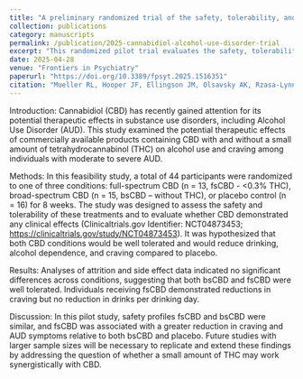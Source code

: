 ```yaml
---
title: "A preliminary randomized trial of the safety, tolerability, and clinical effects of hemp-derived cannabidiol in alcohol use disorder"
collection: publications
category: manuscripts
permalink: /publication/2025-cannabidiol-alcohol-use-disorder-trial
excerpt: "This randomized pilot trial evaluates the safety, tolerability and clinical effects of hemp-derived cannabidiol in individuals with alcohol use disorder."
date: 2025-04-28
venue: "Frontiers in Psychiatry"
paperurl: "https://doi.org/10.3389/fpsyt.2025.1516351"
citation: "Mueller RL, Hooper JF, Ellingson JM, Olsavsky AK, Rzasa-Lynn R, Bryan AD, Bidwell LC, Hutchison KE. (2025). A preliminary randomized trial of the safety, tolerability, and clinical effects of hemp-derived cannabidiol in alcohol use disorder. <i>Frontiers in Psychiatry</i>."
---
```


Introduction: Cannabidiol (CBD) has recently gained attention for its potential therapeutic effects in substance use disorders, including Alcohol Use Disorder (AUD). This study examined the potential therapeutic effects of commercially available products containing CBD with and without a small amount of tetrahydrocannabinol (THC) on alcohol use and craving among individuals with moderate to severe AUD.

Methods: In this feasibility study, a total of 44 participants were randomized to one of three conditions: full-spectrum CBD (n = 13, fsCBD - <0.3% THC), broad-spectrum CBD (n = 15, bsCBD – without THC), or placebo control (n = 16) for 8 weeks. The study was designed to assess the safety and tolerability of these treatments and to evaluate whether CBD demonstrated any clinical effects (Clinicaltrials.gov Identifier: NCT04873453; https://clinicaltrials.gov/study/NCT04873453). It was hypothesized that both CBD conditions would be well tolerated and would reduce drinking, alcohol dependence, and craving compared to placebo.

Results: Analyses of attrition and side effect data indicated no significant differences across conditions, suggesting that both bsCBD and fsCBD were well tolerated. Individuals receiving fsCBD demonstrated reductions in craving but no reduction in drinks per drinking day.

Discussion: In this pilot study, safety profiles fsCBD and bsCBD were similar, and fsCBD was associated with a greater reduction in craving and AUD symptoms relative to both bsCBD and placebo. Future studies with larger sample sizes will be necessary to replicate and extend these findings by addressing the question of whether a small amount of THC may work synergistically with CBD.
